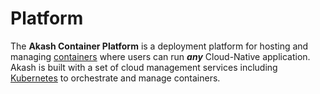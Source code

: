 # Platform

The **Akash Container Platform** is a deployment platform for hosting and managing [containers](../#what-is-a-container) where users can run _**any**_ Cloud-Native application. Akash is built with a set of cloud management services including [Kubernetes](https://kubernetes.io) to orchestrate and manage containers.

